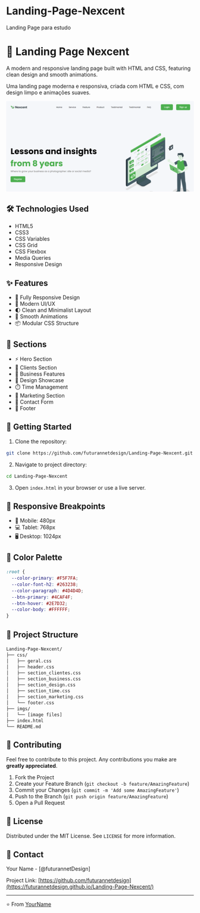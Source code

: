 # Landing-Page-Nexcent
 Landing Page para estudo
# 🚀 Landing Page Nexcent

A modern and responsive landing page built with HTML and CSS, featuring clean design and smooth animations.

Uma landing page moderna e responsiva, criada com HTML e CSS, com design limpo e animações suaves.

![Nexcent Preview](./imgs/preview.png)

## 🛠️ Technologies Used

- HTML5
- CSS3
- CSS Variables
- CSS Grid
- CSS Flexbox
- Media Queries
- Responsive Design

## ✨ Features

- 📱 Fully Responsive Design
- 🎨 Modern UI/UX
- 🌓 Clean and Minimalist Layout
- 🔄 Smooth Animations
- 📦 Modular CSS Structure

## 🎯 Sections

- ⚡ Hero Section
- 👥 Clients Section
- 💼 Business Features
- 🎨 Design Showcase
- ⏱️ Time Management
- 📢 Marketing Section
- 📝 Contact Form
- 👣 Footer

## 🚀 Getting Started

1. Clone the repository:
```bash
git clone https://github.com/futurannetdesign/Landing-Page-Nexcent.git
```

2. Navigate to project directory:
```bash
cd Landing-Page-Nexcent
```

3. Open `index.html` in your browser or use a live server.

## 📱 Responsive Breakpoints

- 📱 Mobile: 480px
- 💻 Tablet: 768px
- 🖥️ Desktop: 1024px

## 🎨 Color Palette

```css
:root {
  --color-primary: #F5F7FA;
  --color-font-h2: #263238;
  --color-paragraph: #4D4D4D;
  --btn-primary: #4CAF4F;
  --btn-hover: #2E7D32;
  --color-body: #FFFFFF;
}
```

## 📝 Project Structure

```
Landing-Page-Nexcent/
├── css/
│   ├── geral.css
│   ├── header.css
│   ├── section_clientes.css
│   ├── section_business.css
│   ├── section_design.css
│   ├── section_time.css
│   ├── section_marketing.css
│   └── footer.css
├── imgs/
│   └── [image files]
├── index.html
└── README.md
```

## 🤝 Contributing

Feel free to contribute to this project. Any contributions you make are **greatly appreciated**.

1. Fork the Project
2. Create your Feature Branch (`git checkout -b feature/AmazingFeature`)
3. Commit your Changes (`git commit -m 'Add some AmazingFeature'`)
4. Push to the Branch (`git push origin feature/AmazingFeature`)
5. Open a Pull Request

## 📜 License

Distributed under the MIT License. See `LICENSE` for more information.

## 📧 Contact

Your Name - [@futurannetDesign]

Project Link: [https://github.com/futurannetdesign](https://futurannetdesign.github.io/Landing-Page-Nexcent/)

---
⭐️ From [YourName](https://github.com/futurannetdesign)